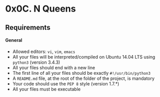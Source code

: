 # 0x0C. N Queens

## Requirements
#### General
* Allowed editors: ```vi```, ```vim```, ```emacs```
* All your files will be interpreted/compiled on Ubuntu 14.04 LTS  using ```python3``` (version 3.4.3)
* All your files should end with a new line
* The first line of all your files should be exactly ```#!/usr/bin/python3```
* A ```README.md``` file, at the root of the folder of the project, is mandatory
* Your code should use the ```PEP 8``` style (version 1.7.*)
* All your files must be executable